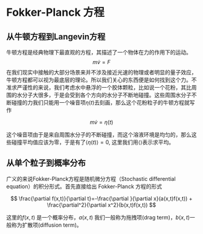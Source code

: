 # Fokker-Planck 方程

## 从牛顿方程到Langevin方程

牛顿方程是经典物理下最直观的方程，其描述了一个物体在力的作用下的运动。
$$
m\dot{v}=F
$$
在我们现实中接触的大部分场景来并不涉及接近光速的物理或者明显的量子效应，牛顿方程都可以视为最底层的理论。所以我们关心的东西便是如何找到这个力。不准求严谨性的来说，我们考虑水中悬浮的一个胶体颗粒，比如说一个花粉，其比周围的水分子大很多，于是会受到各个方向的水分子不断地碰撞。这些周围水分子不断碰撞的力我们只能用一个噪音项$\eta(t)$去刻画，那么这个花粉粒子的牛顿方程就写作

$$
m\dot v= \eta(t)
$$

这个噪音项由于是来自周围水分子的不断碰撞，而这个溶液环境是均匀的，那么这些碰撞平均值应该为零，于是有了$\langle \eta(t)\rangle=0$, 这里我们用$\langle \rangle$表示求平均。

## 从单个粒子到概率分布
广义的来说Fokker-Planck方程是随机微分方程（Stochastic differential equation）的积分形式。首先直接给出 Fokker-Planck 方程的形式

$$
\frac{\partial f(x,t)}{\partial t}=-\frac{\partial }{\partial x}(a(x,t)f(x,t)) + \frac{\partial^2}{\partial x^2}(b(x,t)f(x,t))
$$

这里的$f(x,t)$ 是一个概率分布，$a(x,t)$ 我们一般称为拖拽项(drag term)，$b(x,t)$一般称为扩散项(diffusion term)。